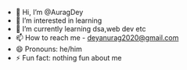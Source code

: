 - 👋 Hi, I’m @AuragDey
- 👀 I’m interested in learning
- 🌱 I’m currently learning dsa,web dev etc
- 📫 How to reach me - deyanurag2020@gmail.com
- 😄 Pronouns: he/him
- ⚡ Fun fact: nothing fun about me

<!---
AuragDey/AuragDey is a ✨ special ✨ repository because its `README.md` (this file) appears on your GitHub profile.
You can click the Preview link to take a look at your changes.
--->
